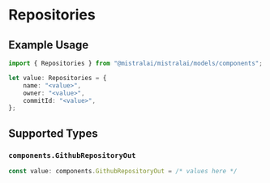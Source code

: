 # Repositories

## Example Usage

```typescript
import { Repositories } from "@mistralai/mistralai/models/components";

let value: Repositories = {
    name: "<value>",
    owner: "<value>",
    commitId: "<value>",
};
```

## Supported Types

### `components.GithubRepositoryOut`

```typescript
const value: components.GithubRepositoryOut = /* values here */
```

